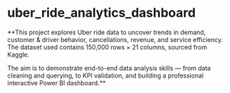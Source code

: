 # uber_ride_analytics_dashboard
**This project explores Uber ride data to uncover trends in demand, customer & driver behavior, cancellations, revenue, and service efficiency. The dataset used contains 150,000 rows × 21 columns, sourced from Kaggle.

The aim is to demonstrate end-to-end data analysis skills — from data cleaning and querying, to KPI validation, and building a professional interactive Power BI dashboard.**
